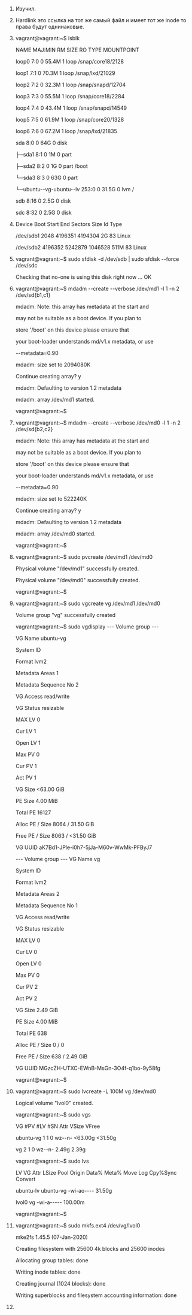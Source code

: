 1.  Изучил.

2.  Hardlink это ссылка на тот же самый файл и имеет тот же inode то права будут однинаковые.
  
3.  vagrant@vagrant:~$ lsblk
  
    NAME                      MAJ:MIN RM  SIZE RO TYPE MOUNTPOINT
    
    loop0                       7:0    0 55.4M  1 loop /snap/core18/2128
    
    loop1                       7:1    0 70.3M  1 loop /snap/lxd/21029
    
    loop2                       7:2    0 32.3M  1 loop /snap/snapd/12704
    
    loop3                       7:3    0 55.5M  1 loop /snap/core18/2284
    
    loop4                       7:4    0 43.4M  1 loop /snap/snapd/14549
    
    loop5                       7:5    0 61.9M  1 loop /snap/core20/1328
    
    loop6                       7:6    0 67.2M  1 loop /snap/lxd/21835
    
    sda                         8:0    0   64G  0 disk
    
    ├─sda1                      8:1    0    1M  0 part
    
    ├─sda2                      8:2    0    1G  0 part /boot
    
    └─sda3                      8:3    0   63G  0 part
    
      └─ubuntu--vg-ubuntu--lv 253:0    0 31.5G  0 lvm  /
      
    sdb                         8:16   0  2.5G  0 disk
    
    sdc                         8:32   0  2.5G  0 disk
    
    
4.  Device     Boot   Start     End Sectors  Size Id Type
  
    /dev/sdb1          2048 4196351 4194304    2G 83 Linux
    
    /dev/sdb2       4196352 5242879 1046528  511M 83 Linux
    
    
5.  vagrant@vagrant:~$ sudo sfdisk -d /dev/sdb | sudo sfdisk --force /dev/sdc

    Checking that no-one is using this disk right now ... OK

6.  vagrant@vagrant:~$ mdadm --create --verbose /dev/md1 -l 1 -n 2 /dev/sd{b1,c1}

    mdadm: Note: this array has metadata at the start and
    
    may not be suitable as a boot device.  If you plan to
    
    store '/boot' on this device please ensure that
    
    your boot-loader understands md/v1.x metadata, or use
    
    --metadata=0.90
    
    mdadm: size set to 2094080K
    
    Continue creating array? y
    
    mdadm: Defaulting to version 1.2 metadata
    
    mdadm: array /dev/md1 started.
    
    vagrant@vagrant:~$ 

7.  vagrant@vagrant:~$ mdadm --create --verbose /dev/md0 -l 1 -n 2 /dev/sd{b2,c2}

    mdadm: Note: this array has metadata at the start and
    
    may not be suitable as a boot device.  If you plan to
    
    store '/boot' on this device please ensure that
    
    your boot-loader understands md/v1.x metadata, or use
    
    --metadata=0.90
    
    mdadm: size set to 522240K
    
    Continue creating array? y
    
    mdadm: Defaulting to version 1.2 metadata
    
    mdadm: array /dev/md0 started.
    
    vagrant@vagrant:~$
    
8.  vagrant@vagrant:~$ sudo pvcreate /dev/md1 /dev/md0

      Physical volume "/dev/md1" successfully created.
      
      Physical volume "/dev/md0" successfully created.
      
    vagrant@vagrant:~$
    
 9. vagrant@vagrant:~$ sudo vgcreate vg /dev/md1 /dev/md0
 
      Volume group "vg" successfully created
    
    vagrant@vagrant:~$ sudo vgdisplay
      --- Volume group ---
      
      VG Name               ubuntu-vg
      
      System ID
      
      Format                lvm2
      
      Metadata Areas        1
      
      Metadata Sequence No  2
      
      VG Access             read/write
      
      VG Status             resizable
      
      MAX LV                0
      
      Cur LV                1
      
      Open LV               1
      
      Max PV                0
      
      Cur PV                1
      
      Act PV                1
      
      VG Size               <63.00 GiB
      
      PE Size               4.00 MiB
      
      Total PE              16127
      
      Alloc PE / Size       8064 / 31.50 GiB
      
      Free  PE / Size       8063 / <31.50 GiB
      
      VG UUID               aK7Bd1-JPle-i0h7-5jJa-M60v-WwMk-PFByJ7

      --- Volume group ---
      VG Name               vg
      
      System ID
      
      Format                lvm2
      
      Metadata Areas        2
      
      Metadata Sequence No  1
      
      VG Access             read/write
      
      VG Status             resizable
      
      MAX LV                0
      
      Cur LV                0
      
      Open LV               0
      
      Max PV                0
      
      Cur PV                2
      
      Act PV                2
      
      VG Size               2.49 GiB
      
      PE Size               4.00 MiB
      
      Total PE              638
      
      Alloc PE / Size       0 / 0
      
      Free  PE / Size       638 / 2.49 GiB
      
      VG UUID               MGzcZH-UTXC-EWnB-MsGn-3O4f-q1bo-9y58fg

    vagrant@vagrant:~$
    
10. vagrant@vagrant:~$ sudo lvcreate -L 100M vg /dev/md0

      Logical volume "lvol0" created.
      
    vagrant@vagrant:~$ sudo vgs
    
      VG        #PV #LV #SN Attr   VSize   VFree
      
      ubuntu-vg   1   1   0 wz--n- <63.00g <31.50g
      
      vg          2   1   0 wz--n-   2.49g   2.39g
      
    vagrant@vagrant:~$ sudo lvs
    
      LV        VG        Attr       LSize   Pool Origin Data%  Meta%  Move Log Cpy%Sync Convert
      
      ubuntu-lv ubuntu-vg -wi-ao----  31.50g
      
      lvol0     vg        -wi-a----- 100.00m
      
    vagrant@vagrant:~$
    
11. vagrant@vagrant:~$ sudo mkfs.ext4 /dev/vg/lvol0

      mke2fs 1.45.5 (07-Jan-2020)
      
      Creating filesystem with 25600 4k blocks and 25600 inodes

      Allocating group tables: done
      
      Writing inode tables: done
      
      Creating journal (1024 blocks): done
      
      Writing superblocks and filesystem accounting information: done
      
12. 
